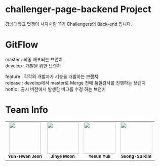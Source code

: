 # challenger-page-backend Project
강남대학교 멋쟁이 사자처럼 11기 Challengers의 Back-end 입니다. 

# GitFlow
master : 최종 배포되는 브랜치   
develop : 개발을 위한 브랜치   
   
feature : 각각의 개발자가 기능을 개발하는 브랜치   
release : develop에서 master로 Merge 전에 품질검사를 진행하는 브랜치    
hotfix : 출시 버전에서 발생한 버그를 수정 하는 브랜치   

# Team Info

<center>
<table>
<tbody>
<tr>
      <td align="center"><img src="https://avatars2.githubusercontent.com/u/57185499?v=4?s=100" width="100px;" alt=""/><br /><sub><b>Yun-Hwan Jeon</b></sub><br /></td>
		<td align="center"><img src="https://avatars2.githubusercontent.com/u/67064571?v=4?s=100" width="100px;" alt=""/><br /><sub><b>Jihye Moon</b></sub><br /></td>
		<td align="center"><img src="https://avatars2.githubusercontent.com/u/86345507?v=4?s=100" width="100px;" alt=""/><br /><sub><b>Yeeun Yuk</b></sub><br /></td>
		<td align="center"><img src="https://avatars2.githubusercontent.com/u/99383331?v=4?s=100" width="100px;" alt=""/><br /><sub><b>Seong-Su Kim</b></sub><br /></td>
</tr>
</tbody>
</table>
</center>
